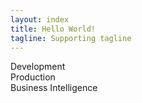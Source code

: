 ```yaml
---
layout: index
title: Hello World!
tagline: Supporting tagline
---
```

<div class="row-fluid">
    <div class="col-md-4">
        Development
    </div>
    <div class="col-md-4">
        Production
    </div>
    <div class="col-md-4">
		Business Intelligence
    </div>
</div>
